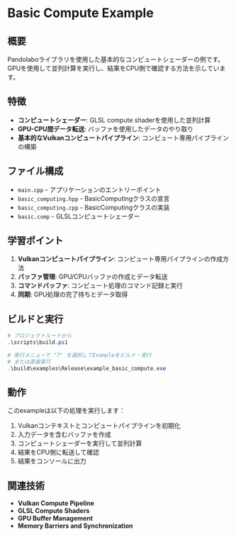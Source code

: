 # Basic Compute Example

## 概要

Pandolaboライブラリを使用した基本的なコンピュートシェーダーの例です。GPUを使用して並列計算を実行し、結果をCPU側で確認する方法を示しています。

## 特徴

- **コンピュートシェーダー**: GLSL compute shaderを使用した並列計算
- **GPU-CPU間データ転送**: バッファを使用したデータのやり取り
- **基本的なVulkanコンピュートパイプライン**: コンピュート専用パイプラインの構築

## ファイル構成

- `main.cpp` - アプリケーションのエントリーポイント
- `basic_computing.hpp` - BasicComputingクラスの宣言
- `basic_computing.cpp` - BasicComputingクラスの実装
- `basic.comp` - GLSLコンピュートシェーダー

## 学習ポイント

1. **Vulkanコンピュートパイプライン**: コンピュート専用パイプラインの作成方法
2. **バッファ管理**: GPU/CPUバッファの作成とデータ転送
3. **コマンドバッファ**: コンピュート処理のコマンド記録と実行
4. **同期**: GPU処理の完了待ちとデータ取得

## ビルドと実行

```powershell
# プロジェクトルートから
.\scripts\build.ps1

# 実行メニューで "7" を選択してExampleをビルド・実行
# または直接実行
.\build\examples\Release\example_basic_compute.exe
```

## 動作

このexampleは以下の処理を実行します：

1. Vulkanコンテキストとコンピュートパイプラインを初期化
2. 入力データを含むバッファを作成
3. コンピュートシェーダーを実行して並列計算
4. 結果をCPU側に転送して確認
5. 結果をコンソールに出力

## 関連技術

- **Vulkan Compute Pipeline**
- **GLSL Compute Shaders**
- **GPU Buffer Management**
- **Memory Barriers and Synchronization**
